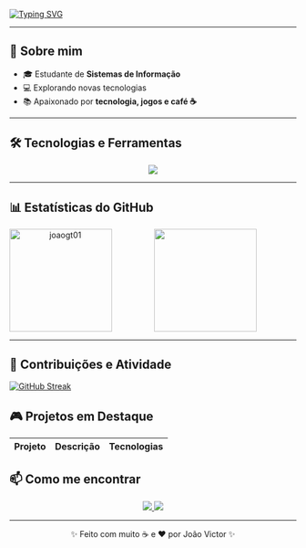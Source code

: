 [![Typing SVG](https://readme-typing-svg.herokuapp.com?color=FF4500&size=35&center=true&vCenter=true&width=1000&lines=Olá!;Eu+sou+João+Victor;Estudante+de+Sistemas+de+Informação)](https://git.io/typing-svg)

---

## 🌟 Sobre mim
- 🎓 Estudante de **Sistemas de Informação**  
- 💻 Explorando novas tecnologias   
- 📚 Apaixonado por **tecnologia, jogos e café ☕**  
  

---

## 🛠️ Tecnologias e Ferramentas
<p align="center">
  <img src="https://skillicons.dev/icons?i=java,python,git,github,mysql" />
</p>

---

## 📊 Estatísticas do GitHub

<p align="center">
  <img height="180em" src="https://github-readme-stats.vercel.app/api?username=joaogt01&show_icons=true&title_color=FF5733&text_color=F5F5F5&icon_color=DCDCDC&bg_color=151515&hide_border=true" />
    <img align="left" height="180em" src="https://github-readme-stats.vercel.app/api/top-langs?username=joaogt01&show_icons=true&locale=en&layout=compact&theme=dark" alt="joaogt01" />
</p>

---

## 🎯 Contribuições e Atividade
[![GitHub Streak](https://github-readme-streak-stats.herokuapp.com?user=joaogt01&theme=dark&locale=pt_BR&date_format=n%2Fj%5B%2FY%5D&card_width=900&ring=FF4500&fire=FF4500&border=FF4500&sideNums=FF4500&sideLabels=FF4500&currStreakLabel=FF4500&dates=FF4500&stroke=FF4500)](https://git.io/streak-stats)


## 🎮 Projetos em Destaque
| Projeto | Descrição | Tecnologias |
|---------|-----------|-------------|






## 📫 Como me encontrar
<p align="center">
  <a href="https://wa.me/+5581998346147">
    <img src="https://img.shields.io/badge/WhatsApp-25D366?style=for-the-badge&logo=whatsapp&logoColor=white" />
  </a>
    <a href="https://linkedin.com/in/joão-victor-060632321"><img src="https://img.shields.io/badge/LinkedIn-0A66C2?style=for-the-badge&logo=linkedin&logoColor=white"></a>
  </a>
</p>

---

<p align="center">✨ Feito com muito ☕ e ❤️ por João Victor ✨</p>
